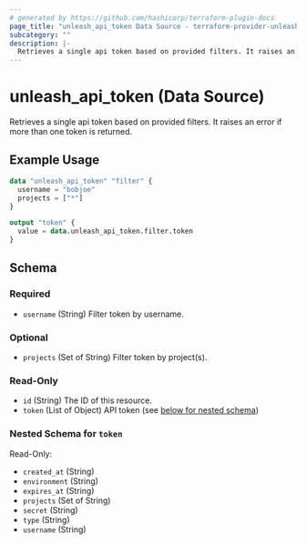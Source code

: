 ```yaml
---
# generated by https://github.com/hashicorp/terraform-plugin-docs
page_title: "unleash_api_token Data Source - terraform-provider-unleash"
subcategory: ""
description: |-
  Retrieves a single api token based on provided filters. It raises an error if more than one token is returned.
---
```


# unleash_api_token (Data Source)

Retrieves a single api token based on provided filters. It raises an error if more than one token is returned.

## Example Usage

```terraform
data "unleash_api_token" "filter" {
  username = "bobjoe"
  projects = ["*"]
}

output "token" {
  value = data.unleash_api_token.filter.token
}
```

<!-- schema generated by tfplugindocs -->
## Schema

### Required

- `username` (String) Filter token by username.

### Optional

- `projects` (Set of String) Filter token by project(s).

### Read-Only

- `id` (String) The ID of this resource.
- `token` (List of Object) API token (see [below for nested schema](#nestedatt--token))

<a id="nestedatt--token"></a>
### Nested Schema for `token`

Read-Only:

- `created_at` (String)
- `environment` (String)
- `expires_at` (String)
- `projects` (Set of String)
- `secret` (String)
- `type` (String)
- `username` (String)


